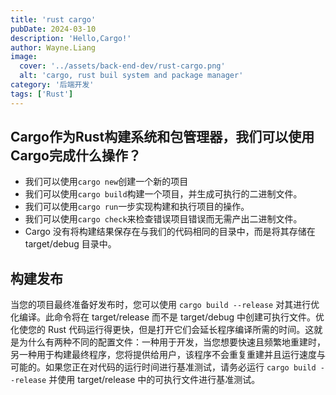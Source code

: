 ```yaml
---
title: 'rust cargo'
pubDate: 2024-03-10
description: 'Hello,Cargo!'
author: Wayne.Liang
image:
  cover: '../assets/back-end-dev/rust-cargo.png'
  alt: 'cargo, rust buil system and package manager'
category: '后端开发'
tags: ['Rust']
---
```


## Cargo作为Rust构建系统和包管理器，我们可以使用Cargo完成什么操作？

- 我们可以使用`cargo new`创建一个新的项目
- 我们可以使用`cargo build`构建一个项目，并生成可执行的二进制文件。
- 我们可以使用`cargo run`一步实现构建和执行项目的操作。
- 我们可以使用`cargo check`来检查错误项目错误而无需产出二进制文件。
- Cargo 没有将构建结果保存在与我们的代码相同的目录中，而是将其存储在 target/debug 目录中。


## 构建发布

当您的项目最终准备好发布时，您可以使用 `cargo build --release` 对其进行优化编译。此命令将在 target/release 而不是 target/debug 中创建可执行文件。优化使您的 Rust 代码运行得更快，但是打开它们会延长程序编译所需的时间。这就是为什么有两种不同的配置文件：一种用于开发，当您想要快速且频繁地重建时，另一种用于构建最终程序，您将提供给用户，该程序不会重复重建并且运行速度与可能的。如果您正在对代码的运行时间进行基准测试，请务必运行 `cargo build --release` 并使用 target/release 中的可执行文件进行基准测试。
